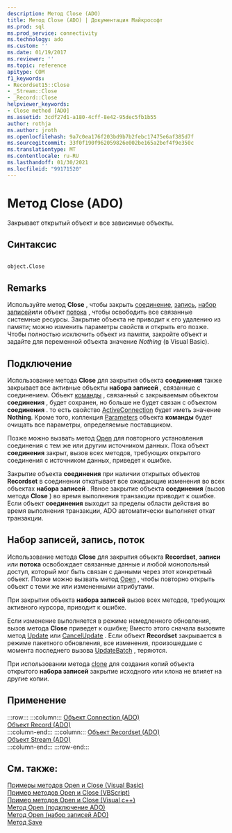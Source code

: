 ```yaml
---
description: Метод Close (ADO)
title: Метод Close (ADO) | Документация Майкрософт
ms.prod: sql
ms.prod_service: connectivity
ms.technology: ado
ms.custom: ''
ms.date: 01/19/2017
ms.reviewer: ''
ms.topic: reference
apitype: COM
f1_keywords:
- Recordset15::Close
- _Stream::Close
- _Record::Close
helpviewer_keywords:
- Close method [ADO]
ms.assetid: 3cdf27d1-a180-4cff-8e42-95dec5fb1b55
author: rothja
ms.author: jroth
ms.openlocfilehash: 9a7c0ea176f203bd9b7b2febc17475e6af385d7f
ms.sourcegitcommit: 33f0f190f962059826e002be165a2bef4f9e350c
ms.translationtype: MT
ms.contentlocale: ru-RU
ms.lasthandoff: 01/30/2021
ms.locfileid: "99171520"
---
```

# <a name="close-method-ado"></a>Метод Close (ADO)
Закрывает открытый объект и все зависимые объекты.  
  
## <a name="syntax"></a>Синтаксис  
  
```  
  
object.Close  
```  
  
## <a name="remarks"></a>Remarks  
 Используйте метод **Close** , чтобы закрыть [соединение](./connection-object-ado.md), [запись](./record-object-ado.md), [набор записей](./recordset-object-ado.md)или объект [потока](./stream-object-ado.md) , чтобы освободить все связанные системные ресурсы. Закрытие объекта не приводит к его удалению из памяти; можно изменить параметры свойств и открыть его позже. Чтобы полностью исключить объект из памяти, закройте объект и задайте для переменной объекта значение *Nothing* (в Visual Basic).  
  
## <a name="connection"></a>Подключение  
 Использование метода **Close** для закрытия объекта **соединения** также закрывает все активные объекты **набора записей** , связанные с соединением. Объект [команды](./command-object-ado.md) , связанный с закрываемым объектом **соединения** , будет сохранен, но больше не будет связан с объектом **соединения** . то есть свойство [ActiveConnection](./activeconnection-property-ado.md) будет иметь значение **Nothing**. Кроме того, коллекция [Parameters](./parameters-collection-ado.md) объекта **команды** будет очищать все параметры, определяемые поставщиком.  
  
 Позже можно вызвать метод [Open](./open-method-ado-connection.md) для повторного установления соединения с тем же или другим источником данных. Пока объект **соединения** закрыт, вызов всех методов, требующих открытого соединения с источником данных, приведет к ошибке.  
  
 Закрытие объекта **соединения** при наличии открытых объектов **Recordset** в соединении откатывает все ожидающие изменения во всех объектах **набора записей** . Явное закрытие объекта **соединения** (вызов метода **Close** ) во время выполнения транзакции приводит к ошибке. Если объект **соединения** выходит за пределы области действия во время выполнения транзакции, ADO автоматически выполняет откат транзакции.  
  
## <a name="recordset-record-stream"></a>Набор записей, запись, поток  
 Использование метода **Close** для закрытия объекта **Recordset**, **записи** или **потока** освобождает связанные данные и любой монопольный доступ, который мог быть связан с данными через этот конкретный объект. Позже можно вызвать метод [Open](./open-method-ado-recordset.md) , чтобы повторно открыть объект с теми же или измененными атрибутами.  
  
 При закрытии объекта **набора записей** вызов всех методов, требующих активного курсора, приводит к ошибке.  
  
 Если изменение выполняется в режиме немедленного обновления, вызов метода **Close** приведет к ошибке; Вместо этого сначала вызовите метод [Update](./update-method.md) или [CancelUpdate](./cancelupdate-method-ado.md) . Если объект **Recordset** закрывается в режиме пакетного обновления, все изменения, произошедшие с момента последнего вызова [UpdateBatch](./updatebatch-method.md) , теряются.  
  
 При использовании метода [clone](./clone-method-ado.md) для создания копий объекта открытого **набора записей** закрытие исходного или клона не влияет на другие копии.  
  
## <a name="applies-to"></a>Применение  

:::row:::
    :::column:::
        [Объект Connection (ADO)](./connection-object-ado.md)  
        [Объект Record (ADO)](./record-object-ado.md)  
    :::column-end:::
    :::column:::
        [Объект Recordset (ADO)](./recordset-object-ado.md)  
        [Объект Stream (ADO)](./stream-object-ado.md)  
    :::column-end:::
:::row-end:::

## <a name="see-also"></a>См. также:  
 [Примеры методов Open и Close (Visual Basic)](./open-and-close-methods-example-vb.md)   
 [Пример методов Open и Close (VBScript)](./open-and-close-methods-example-vbscript.md)   
 [Пример методов Open и Close (Visual c++)](./open-and-close-methods-example-vc.md)   
 [Метод Open (подключение ADO)](./open-method-ado-connection.md)   
 [Метод Open (набор записей ADO)](./open-method-ado-recordset.md)   
 [Метод Save](./save-method.md)